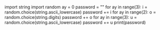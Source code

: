 import string
import random
ay = 0
password = ""
for ay in range(3):
    i = random.choice(string.ascii_lowercase)
    password += i
for ay in range(2):
    o = random.choice(string.digits)
    password += o
for ay in range(3):
    u = random.choice(string.ascii_lowercase)
    password += u
print(password)
